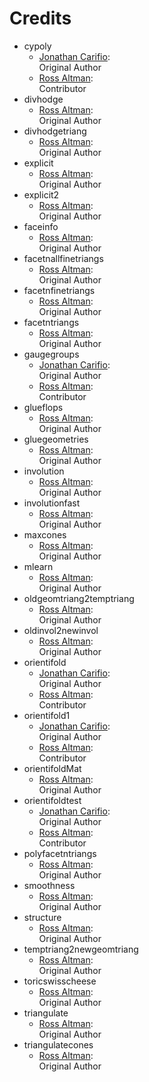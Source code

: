 Credits
=======
  - cypoly
    * [Jonathan Carifio]():<br/>
      Original Author
    * [Ross Altman](http://github.com/knowbodynos):<br/>
      Contributor
  - divhodge
    * [Ross Altman](http://github.com/knowbodynos):<br/>
      Original Author
  - divhodgetriang
    * [Ross Altman](http://github.com/knowbodynos):<br/>
      Original Author
  - explicit
    * [Ross Altman](http://github.com/knowbodynos):<br/>
      Original Author
  - explicit2
    * [Ross Altman](http://github.com/knowbodynos):<br/>
      Original Author
  - faceinfo
    * [Ross Altman](http://github.com/knowbodynos):<br/>
      Original Author
  - facetnallfinetriangs
    * [Ross Altman](http://github.com/knowbodynos):<br/>
      Original Author
  - facetnfinetriangs
    * [Ross Altman](http://github.com/knowbodynos):<br/>
      Original Author
  - facetntriangs
    * [Ross Altman](http://github.com/knowbodynos):<br/>
      Original Author
  - gaugegroups
    * [Jonathan Carifio]():<br/>
      Original Author
    * [Ross Altman](http://github.com/knowbodynos):<br/>
      Contributor
  - glueflops
    * [Ross Altman](http://github.com/knowbodynos):<br/>
      Original Author
  - gluegeometries
    * [Ross Altman](http://github.com/knowbodynos):<br/>
      Original Author
  - involution
    * [Ross Altman](http://github.com/knowbodynos):<br/>
      Original Author
  - involutionfast
    * [Ross Altman](http://github.com/knowbodynos):<br/>
      Original Author
  - maxcones
    * [Ross Altman](http://github.com/knowbodynos):<br/>
      Original Author
  - mlearn
    * [Ross Altman](http://github.com/knowbodynos):<br/>
      Original Author
  - oldgeomtriang2temptriang
    * [Ross Altman](http://github.com/knowbodynos):<br/>
      Original Author
  - oldinvol2newinvol
    * [Ross Altman](http://github.com/knowbodynos):<br/>
      Original Author
  - orientifold
    * [Jonathan Carifio]():<br/>
      Original Author
    * [Ross Altman](http://github.com/knowbodynos):<br/>
      Contributor
  - orientifold1
    * [Jonathan Carifio]():<br/>
      Original Author
    * [Ross Altman](http://github.com/knowbodynos):<br/>
      Contributor
  - orientifoldMat
    * [Ross Altman](http://github.com/knowbodynos):<br/>
      Original Author
  - orientifoldtest
    * [Jonathan Carifio]():<br/>
      Original Author
    * [Ross Altman](http://github.com/knowbodynos):<br/>
      Contributor
  - polyfacetntriangs
    * [Ross Altman](http://github.com/knowbodynos):<br/>
      Original Author
  - smoothness
    * [Ross Altman](http://github.com/knowbodynos):<br/>
      Original Author
  - structure
    * [Ross Altman](http://github.com/knowbodynos):<br/>
      Original Author
  - temptriang2newgeomtriang
    * [Ross Altman](http://github.com/knowbodynos):<br/>
      Original Author
  - toricswisscheese
    * [Ross Altman](http://github.com/knowbodynos):<br/>
      Original Author
  - triangulate
    * [Ross Altman](http://github.com/knowbodynos):<br/>
      Original Author
  - triangulatecones
    * [Ross Altman](http://github.com/knowbodynos):<br/>
      Original Author